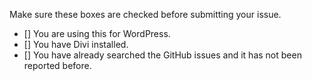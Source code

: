 Make sure these boxes are checked before submitting your issue.

- [] You are using this for WordPress.
- [] You have Divi installed.
- [] You have already searched the GitHub issues and it has not been reported before.